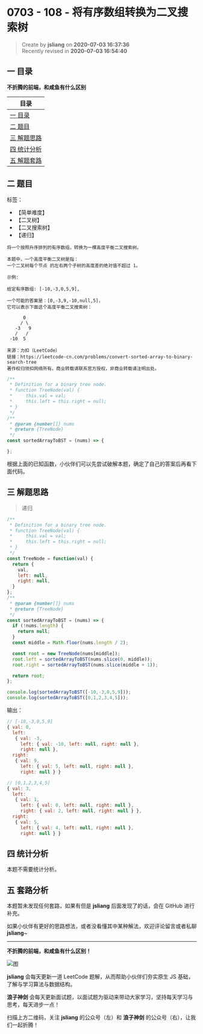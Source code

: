 0703 - 108 - 将有序数组转换为二叉搜索树
===

> Create by **jsliang** on **2020-07-03 16:37:36**  
> Recently revised in **2020-07-03 16:54:40**  

## 一 目录

**不折腾的前端，和咸鱼有什么区别**

| 目录 |
| --- |
| [一 目录](#chapter-one) |
| [二 题目](#chapter-two) |
| [三 解题思路](#chapter-three) |
| [四 统计分析](#chapter-four) |
| [五 解题套路](#chapter-five) |

## 二 题目



标签：

* 【简单难度】
* 【二叉树】
* 【二叉搜索树】
* 【递归】

```
将一个按照升序排列的有序数组，转换为一棵高度平衡二叉搜索树。

本题中，一个高度平衡二叉树是指：
一个二叉树每个节点 的左右两个子树的高度差的绝对值不超过 1。

示例:

给定有序数组: [-10,-3,0,5,9],

一个可能的答案是：[0,-3,9,-10,null,5]，
它可以表示下面这个高度平衡二叉搜索树：

      0
     / \
   -3   9
   /   /
 -10  5

来源：力扣（LeetCode）
链接：https://leetcode-cn.com/problems/convert-sorted-array-to-binary-search-tree
著作权归领扣网络所有。商业转载请联系官方授权，非商业转载请注明出处。
```

```js
/**
 * Definition for a binary tree node.
 * function TreeNode(val) {
 *     this.val = val;
 *     this.left = this.right = null;
 * }
 */
/**
 * @param {number[]} nums
 * @return {TreeNode}
 */
const sortedArrayToBST = (nums) => {

};
```

根据上面的已知函数，小伙伴们可以先尝试破解本题，确定了自己的答案后再看下面代码。

## 三 解题思路



> 递归

```js
/**
 * Definition for a binary tree node.
 * function TreeNode(val) {
 *     this.val = val;
 *     this.left = this.right = null;
 * }
 */
const TreeNode = function(val) {
  return {
    val,
    left: null,
    right: null,
  }
};
/**
 * @param {number[]} nums
 * @return {TreeNode}
 */
const sortedArrayToBST = (nums) => {
  if (!nums.length) {
    return null;
  }
  const middle = Math.floor(nums.length / 2);

  const root = new TreeNode(nums[middle]);
  root.left = sortedArrayToBST(nums.slice(0, middle));
  root.right = sortedArrayToBST(nums.slice(middle + 1));

  return root;
};

console.log(sortedArrayToBST([-10,-3,0,5,9]));
console.log(sortedArrayToBST([0,1,2,3,4,5]));
```

输出：

```js
// [-10,-3,0,5,9]
{ val: 0,
  left:
   { val: -3,
     left: { val: -10, left: null, right: null },
     right: null },
  right:
   { val: 9,
     left: { val: 5, left: null, right: null },
     right: null } }

// [0,1,2,3,4,5]
{ val: 3,
  left:
   { val: 1,
     left: { val: 0, left: null, right: null },
     right: { val: 2, left: null, right: null } },
  right:
   { val: 5,
     left: { val: 4, left: null, right: null },
     right: null } }
```

## 四 统计分析



本题不需要统计分析。

## 五 套路分析



本题暂未发现任何套路，如果有但是 **jsliang** 后面发现了的话，会在 GitHub 进行补充。

如果小伙伴有更好的思路想法，或者没看懂其中某种解法，欢迎评论留言或者私聊 **jsliang**~

---

**不折腾的前端，和咸鱼有什么区别！**

![图](https://github.com/LiangJunrong/document-library/blob/master/public-repertory/img/z-index-small.png?raw=true)

**jsliang** 会每天更新一道 LeetCode 题解，从而帮助小伙伴们夯实原生 JS 基础，了解与学习算法与数据结构。

**浪子神剑** 会每天更新面试题，以面试题为驱动来带动大家学习，坚持每天学习与思考，每天进步一点！

扫描上方二维码，关注 **jsliang** 的公众号（左）和 **浪子神剑** 的公众号（右），让我们一起折腾！

